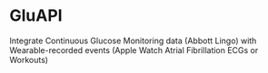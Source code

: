 # GluAPI
Integrate Continuous Glucose Monitoring data (Abbott Lingo) with Wearable-recorded events (Apple Watch Atrial Fibrillation ECGs or Workouts)
